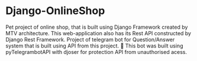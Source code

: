 # Django-OnlineShop
Pet project of online shop, that is built using Django Framework created 
by MTV architecture. This web-application also has its Rest API 
constructed by Django Rest Framework. 
Project of telegram bot for Question/Answer system that is built using 
API from this project. 
 This bot was built using pyTelegrambotAPI with djoser for 
protection API from unauthorised acess. 
